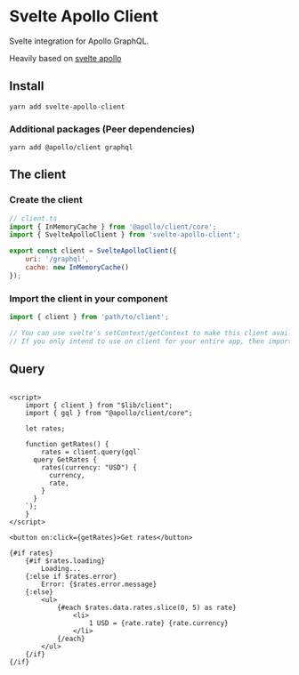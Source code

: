 # Svelte Apollo Client

Svelte integration for Apollo GraphQL.

Heavily based on [svelte apollo](https://github.com/timhall/svelte-apollo)

## Install

```shell
yarn add svelte-apollo-client
```

### Additional packages (Peer dependencies)

```shell
yarn add @apollo/client graphql
```

## The client

### Create the client

```js
// client.ts
import { InMemoryCache } from '@apollo/client/core';
import { SvelteApolloClient } from 'svelte-apollo-client';

export const client = SvelteApolloClient({
	uri: '/graphql',
	cache: new InMemoryCache()
});
```

### Import the client in your component

```js
import { client } from 'path/to/client';

// You can use svelte's setContext/getContext to make this client available to all sub-components
// If you only intend to use on client for your entire app, then importing this client directly is fine
```

## Query

```svelte

<script>
	import { client } from "$lib/client";
	import { gql } from "@apollo/client/core";

	let rates;

	function getRates() {
		rates = client.query(gql`
      query GetRates {
        rates(currency: "USD") {
          currency,
          rate,
        }
      }
    `);
	}
</script>

<button on:click={getRates}>Get rates</button>

{#if rates}
	{#if $rates.loading}
		Loading...
	{:else if $rates.error}
		Error: {$rates.error.message}
	{:else}
		<ul>
			{#each $rates.data.rates.slice(0, 5) as rate}
				<li>
					1 USD = {rate.rate} {rate.currency}
				</li>
			{/each}
		</ul>
	{/if}
{/if}
```
